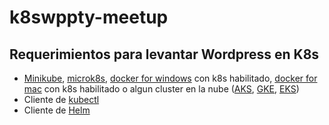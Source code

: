 # k8swppty-meetup
## Requerimientos para levantar Wordpress en K8s

- [Minikube][mkinst], [microk8s][mk8s], [docker for windows][dw] con k8s habilitado, [docker for mac][dm] con k8s habilitado o algun cluster en la nube ([AKS][aks], [GKE][gke], [EKS][eks])
- Cliente de [kubectl][kubectl]
- Cliente de [Helm][helm]

[mkinst]:https://github.com/kubernetes/minikube
[mk8s]:https://microk8s.io/
[dw]:https://docs.docker.com/docker-for-windows/install/
[dm]:https://docs.docker.com/docker-for-mac/install/
[aks]:https://azure.microsoft.com/en-us/services/kubernetes-service/
[gke]:https://cloud.google.com/kubernetes-engine
[eks]:https://aws.amazon.com/es/eks/?whats-new-cards.sort-by=item.additionalFields.postDateTime&whats-new-cards.sort-order=desc&eks-blogs.sort-by=item.additionalFields.createdDate&eks-blogs.sort-order=desc
[kubectl]:https://kubernetes.io/docs/tasks/tools/install-kubectl/
[helm]:https://helm.sh/docs/intro/install/
